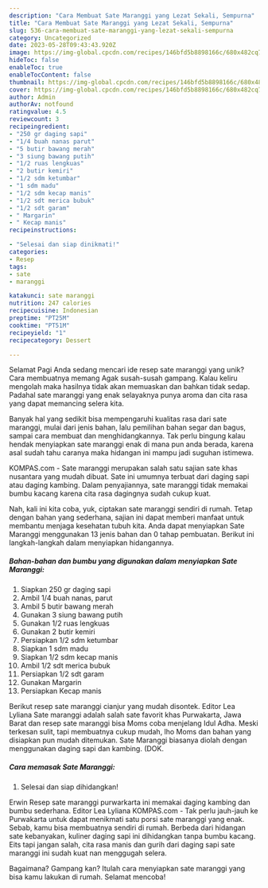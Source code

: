 ```yaml
---
description: "Cara Membuat Sate Maranggi yang Lezat Sekali, Sempurna"
title: "Cara Membuat Sate Maranggi yang Lezat Sekali, Sempurna"
slug: 536-cara-membuat-sate-maranggi-yang-lezat-sekali-sempurna
category: Uncategorized
date: 2023-05-28T09:43:43.920Z
image: https://img-global.cpcdn.com/recipes/146bfd5b8898166c/680x482cq70/sate-maranggi-foto-resep-utama.jpg
hideToc: false
enableToc: true
enableTocContent: false
thumbnail: https://img-global.cpcdn.com/recipes/146bfd5b8898166c/680x482cq70/sate-maranggi-foto-resep-utama.jpg
cover: https://img-global.cpcdn.com/recipes/146bfd5b8898166c/680x482cq70/sate-maranggi-foto-resep-utama.jpg
author: Admin
authorAv: notfound
ratingvalue: 4.5
reviewcount: 3
recipeingredient:
- "250 gr daging sapi"
- "1/4 buah nanas parut"
- "5 butir bawang merah"
- "3 siung bawang putih"
- "1/2 ruas lengkuas"
- "2 butir kemiri"
- "1/2 sdm ketumbar"
- "1 sdm madu"
- "1/2 sdm kecap manis"
- "1/2 sdt merica bubuk"
- "1/2 sdt garam"
- " Margarin"
- " Kecap manis"
recipeinstructions:

- "Selesai dan siap dinikmati!"
categories:
- Resep
tags:
- sate
- maranggi

katakunci: sate maranggi 
nutrition: 247 calories
recipecuisine: Indonesian
preptime: "PT25M"
cooktime: "PT51M"
recipeyield: "1"
recipecategory: Dessert

---
```



Selamat Pagi Anda sedang mencari ide resep sate maranggi yang unik? Cara membuatnya memang Agak susah-susah gampang. Kalau keliru mengolah maka hasilnya tidak akan memuaskan dan bahkan tidak sedap. Padahal sate maranggi yang enak selayaknya punya aroma dan cita rasa yang dapat memancing selera kita.


Banyak hal yang sedikit bisa mempengaruhi kualitas rasa dari sate maranggi, mulai dari jenis bahan, lalu pemilihan bahan segar dan bagus, sampai cara membuat dan menghidangkannya. Tak perlu bingung kalau hendak menyiapkan sate maranggi enak di mana pun anda berada, karena asal sudah tahu caranya maka hidangan ini mampu jadi suguhan istimewa.

KOMPAS.com - Sate maranggi merupakan salah satu sajian sate khas nusantara yang mudah dibuat. Sate ini umumnya terbuat dari daging sapi atau daging kambing. Dalam penyajiannya, sate maranggi tidak memakai bumbu kacang karena cita rasa dagingnya sudah cukup kuat.


Nah, kali ini kita coba, yuk, ciptakan sate maranggi sendiri di rumah. Tetap dengan bahan yang sederhana, sajian ini dapat memberi manfaat untuk membantu menjaga kesehatan tubuh kita. Anda dapat menyiapkan Sate Maranggi menggunakan 13 jenis bahan dan 0 tahap pembuatan. Berikut ini langkah-langkah dalam menyiapkan hidangannya.

<!--inarticleads1-->

##### Bahan-bahan dan bumbu yang digunakan dalam menyiapkan Sate Maranggi:

1. Siapkan 250 gr daging sapi
1. Ambil 1/4 buah nanas, parut
1. Ambil 5 butir bawang merah
1. Gunakan 3 siung bawang putih
1. Gunakan 1/2 ruas lengkuas
1. Gunakan 2 butir kemiri
1. Persiapkan 1/2 sdm ketumbar
1. Siapkan 1 sdm madu
1. Siapkan 1/2 sdm kecap manis
1. Ambil 1/2 sdt merica bubuk
1. Persiapkan 1/2 sdt garam
1. Gunakan  Margarin
1. Persiapkan  Kecap manis


Berikut resep sate maranggi cianjur yang mudah disontek. Editor Lea Lyliana Sate maranggi adalah salah sate favorit khas Purwakarta, Jawa Barat dan resep sate maranggi bisa Moms coba menjelang Idul Adha. Meski terkesan sulit, tapi membuatnya cukup mudah, lho Moms dan bahan yang disiapkan pun mudah ditemukan. Sate Maranggi biasanya diolah dengan menggunakan daging sapi dan kambing. (DOK. 

<!--inarticleads2-->

##### Cara memasak Sate Maranggi:


1. Selesai dan siap dihidangkan!

Erwin Resep sate maranggi purwarkarta ini memakai daging kambing dan bumbu sederhana. Editor Lea Lyliana KOMPAS.com - Tak perlu jauh-jauh ke Purwakarta untuk dapat menikmati satu porsi sate maranggi yang enak. Sebab, kamu bisa membuatnya sendiri di rumah. Berbeda dari hidangan sate kebanyakan, kuliner daging sapi ini dihidangkan tanpa bumbu kacang. Eits tapi jangan salah, cita rasa manis dan gurih dari daging sapi sate maranggi ini sudah kuat nan menggugah selera. 

Bagaimana? Gampang kan? Itulah cara menyiapkan sate maranggi yang bisa kamu lakukan di rumah. Selamat mencoba!
